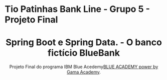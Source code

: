 # Tio Patinhas Bank Line - Grupo 5 - Projeto Final


<div align=center>
   
# Spring Boot e Spring Data. - O banco fictício BlueBank 

Projeto Final do programa IBM Blue Acedemy<a href="https://ibmblueacademy.corporate.gama.academy/">BLUE ACADEMY power by Gama Academy</a>.

</div><br>
